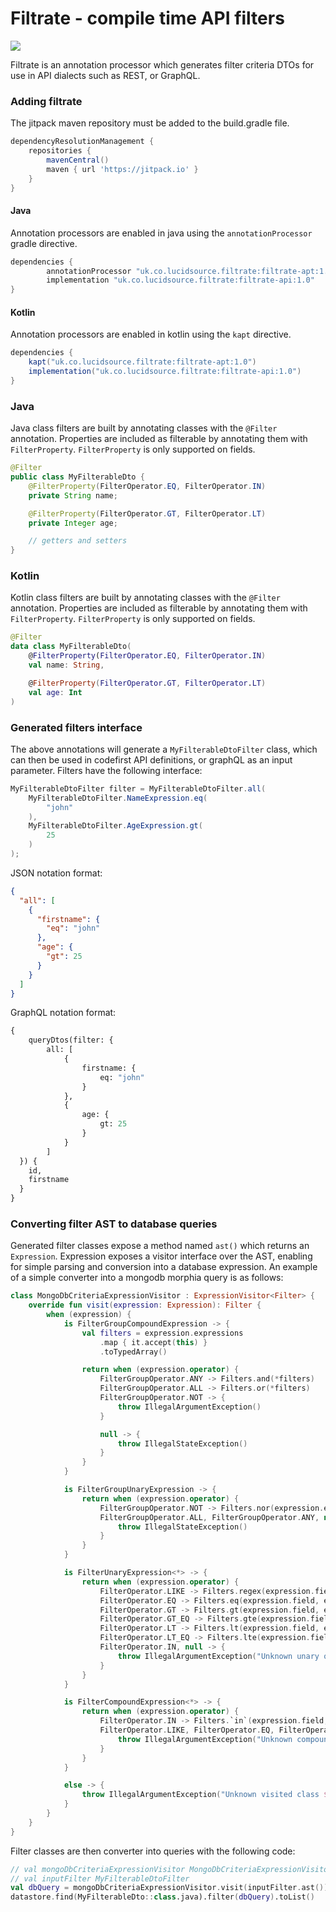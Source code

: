 # Filtrate - compile time API filters
[![](https://jitpack.io/v/uk.co.lucidsource/filtrate.svg)](https://jitpack.io/#uk.co.lucidsource/filtrate)

Filtrate is an annotation processor which generates filter criteria DTOs for use in API dialects such as REST, or GraphQL.

### Adding filtrate

The jitpack maven repository must be added to the build.gradle file.
```gradle
dependencyResolutionManagement {
    repositories {
        mavenCentral()
        maven { url 'https://jitpack.io' }
    }
}
```

#### Java
Annotation processors are enabled in java using the `annotationProcessor` gradle directive.
```gradle
dependencies {
        annotationProcessor "uk.co.lucidsource.filtrate:filtrate-apt:1.0"
        implementation "uk.co.lucidsource.filtrate:filtrate-api:1.0"
}
```

#### Kotlin
Annotation processors are enabled in kotlin using the `kapt` directive.
```gradle
dependencies {
    kapt("uk.co.lucidsource.filtrate:filtrate-apt:1.0")
    implementation("uk.co.lucidsource.filtrate:filtrate-api:1.0")
}
```

### Java

Java class filters are built by annotating classes with the `@Filter` annotation. Properties are included as filterable by annotating them with `FilterProperty`. `FilterProperty` is only supported on fields. 

```java
@Filter
public class MyFilterableDto {
    @FilterProperty(FilterOperator.EQ, FilterOperator.IN)
    private String name;

    @FilterProperty(FilterOperator.GT, FilterOperator.LT)
    private Integer age;

    // getters and setters
}
```

### Kotlin
Kotlin class filters are built by annotating classes with the `@Filter` annotation. Properties are included as filterable by annotating them with `FilterProperty`. `FilterProperty` is only supported on fields.

```kotlin
@Filter
data class MyFilterableDto(
    @FilterProperty(FilterOperator.EQ, FilterOperator.IN)
    val name: String,

    @FilterProperty(FilterOperator.GT, FilterOperator.LT)
    val age: Int
)
```

### Generated filters interface
The above annotations will generate a `MyFilterableDtoFilter` class, which can then be used in codefirst API definitions, or graphQL as an input parameter. Filters have the following interface:

```java
MyFilterableDtoFilter filter = MyFilterableDtoFilter.all(
    MyFilterableDtoFilter.NameExpression.eq(
        "john"
    ),
    MyFilterableDtoFilter.AgeExpression.gt(
        25
    )
);
```

JSON notation format:

```json
{
  "all": [
    {
      "firstname": {
        "eq": "john"
      },
      "age": {
        "gt": 25
      }
    }
  ]
}
```

GraphQL notation format:
```graphql
{
    queryDtos(filter: {
        all: [
            {
                firstname: {
                    eq: "john"
                }
            },
            {
                age: {
                    gt: 25
                }
            }
        ]
  }) {
    id,
    firstname
  }
}
```
### Converting filter AST to database queries
Generated filter classes expose a method named `ast()` which returns an `Expression`. Expression exposes a visitor interface over the AST, enabling for simple parsing and conversion into a database expression.
An example of a simple converter into a mongodb morphia query is as follows:

```kotlin
class MongoDbCriteriaExpressionVisitor : ExpressionVisitor<Filter> {
    override fun visit(expression: Expression): Filter {
        when (expression) {
            is FilterGroupCompoundExpression -> {
                val filters = expression.expressions
                    .map { it.accept(this) }
                    .toTypedArray()

                return when (expression.operator) {
                    FilterGroupOperator.ANY -> Filters.and(*filters)
                    FilterGroupOperator.ALL -> Filters.or(*filters)
                    FilterGroupOperator.NOT -> {
                        throw IllegalArgumentException()
                    }

                    null -> {
                        throw IllegalStateException()
                    }
                }
            }

            is FilterGroupUnaryExpression -> {
                return when (expression.operator) {
                    FilterGroupOperator.NOT -> Filters.nor(expression.expression.accept(this))
                    FilterGroupOperator.ALL, FilterGroupOperator.ANY, null -> {
                        throw IllegalStateException()
                    }
                }
            }

            is FilterUnaryExpression<*> -> {
                return when (expression.operator) {
                    FilterOperator.LIKE -> Filters.regex(expression.field, expression.value.toString())
                    FilterOperator.EQ -> Filters.eq(expression.field, expression.value)
                    FilterOperator.GT -> Filters.gt(expression.field, expression.value)
                    FilterOperator.GT_EQ -> Filters.gte(expression.field, expression.value)
                    FilterOperator.LT -> Filters.lt(expression.field, expression.value)
                    FilterOperator.LT_EQ -> Filters.lte(expression.field, expression.value)
                    FilterOperator.IN, null -> {
                        throw IllegalArgumentException("Unknown unary operator ${expression.operator}")
                    }
                }
            }

            is FilterCompoundExpression<*> -> {
                return when (expression.operator) {
                    FilterOperator.IN -> Filters.`in`(expression.field, expression.values)
                    FilterOperator.LIKE, FilterOperator.EQ, FilterOperator.GT, FilterOperator.GT_EQ, FilterOperator.LT, FilterOperator.LT_EQ, null -> {
                        throw IllegalArgumentException("Unknown compound operator ${expression.operator}")
                    }
                }
            }

            else -> {
                throw IllegalArgumentException("Unknown visited class ${expression.javaClass}")
            }
        }
    }
}
```

Filter classes are then converter into queries with the following code:
```kotlin
// val mongoDbCriteriaExpressionVisitor MongoDbCriteriaExpressionVisitor
// val inputFilter MyFilterableDtoFilter
val dbQuery = mongoDbCriteriaExpressionVisitor.visit(inputFilter.ast())
datastore.find(MyFilterableDto::class.java).filter(dbQuery).toList()
```